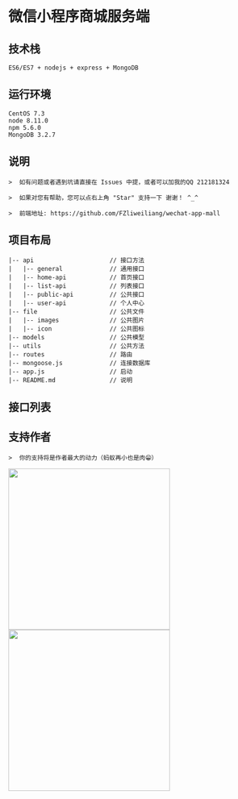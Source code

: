 # 微信小程序商城服务端

## 技术栈
```
ES6/ES7 + nodejs + express + MongoDB
```

## 运行环境
```
CentOS 7.3
node 8.11.0
npm 5.6.0
MongoDB 3.2.7
```

## 说明
```
>  如有问题或者遇到坑请直接在 Issues 中提，或者可以加我的QQ 212181324

>  如果对您有帮助，您可以点右上角 "Star" 支持一下 谢谢！ ^_^

>  前端地址: https://github.com/FZliweiliang/wechat-app-mall

```

## 项目布局
```
|-- api                     // 接口方法
|   |-- general             // 通用接口
|   |-- home-api            // 首页接口
|   |-- list-api            // 列表接口
|   |-- public-api          // 公共接口
|   |-- user-api            // 个人中心
|-- file                    // 公共文件
|   |-- images              // 公共图片
|   |-- icon                // 公共图标
|-- models                  // 公共模型
|-- utils                   // 公共方法
|-- routes                  // 路由
|-- mongoose.js             // 连接数据库
|-- app.js                  // 启动
|-- README.md               // 说明
```

## 接口列表


## 支持作者
```
>  你的支持将是作者最大的动力（蚂蚁再小也是肉😁）
```
<img src="https://github.com/474782977/wechat-app-mall/blob/master/screenshot/zfb.jpg" width="320px" style="display:inline;">
<img src="https://github.com/474782977/wechat-app-mall/blob/master/screenshot/wx.png" width="320px" style="display:inline;">
